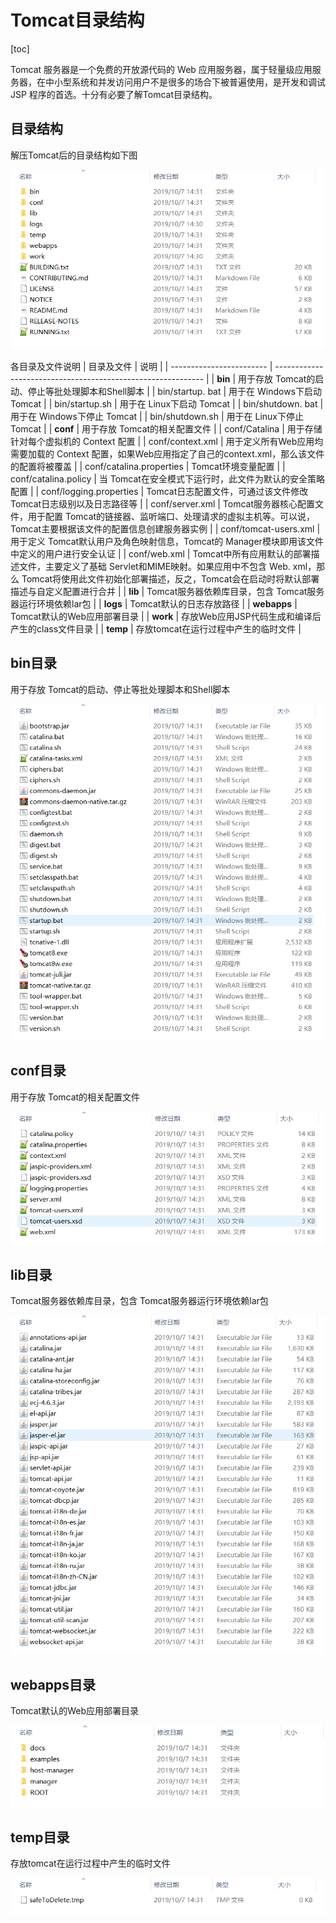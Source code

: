 # Tomcat目录结构

[toc]

Tomcat 服务器是一个免费的开放源代码的 Web 应用服务器，属于轻量级应用服务器，在中小型系统和并发访问用户不是很多的场合下被普遍使用，是开发和调试 JSP 程序的首选。十分有必要了解Tomcat目录结构。

## 目录结构

解压Tomcat后的目录结构如下图

![](https://raw.githubusercontent.com/JourWon/image/master/Tomcat/Tomcat目录结构/Tomcat目录结构.png)


各目录及文件说明
| 目录及文件               | 说明                                                         |
| ------------------------ | ------------------------------------------------------------ |
| **bin**                  | 用于存放 Tomcat的启动、停止等批处理脚本和Shell脚本           |
| bin/startup. bat         | 用于在 Windows下启动 Tomcat                                  |
| bin/startup.sh           | 用于在 Linux下启动 Tomcat                                    |
| bin/shutdown. bat        | 用于在 Windows下停止 Tomcat                                  |
| bin/shutdown.sh          | 用于在 Linux下停止 Tomcat                                    |
| **conf**                 | 用于存放 Tomcat的相关配置文件                                |
| conf/Catalina            | 用于存储针对每个虚拟机的 Context 配置                        |
| conf/context.xml         | 用于定义所有Web应用均需要加载的 Context 配置，如果Web应用指定了自己的context.xml，那么该文件的配置将被覆盖 |
| conf/catalina.properties | Tomcat环境变量配置                                           |
| conf/catalina.policy     | 当 Tomcat在安全模式下运行时，此文件为默认的安全策略配置      |
| conf/logging.properties  | Tomcat日志配置文件，可通过该文件修改 Tomcat日志级别以及日志路径等 |
| conf/server.xml          | Tomcat服务器核心配置文件，用于配置 Tomcat的链接器、监听端口、处理请求的虚拟主机等。可以说，Tomcat主要根据该文件的配置信息创建服务器实例 |
| conf/tomcat-users.xml    | 用于定义 Tomcat默认用户及角色映射信息，Tomcat的 Manager模块即用该文件中定义的用户进行安全认证 |
| conf/web.xml             | Tomcat中所有应用默认的部署描述文件，主要定义了基础 Servlet和MIME映射。如果应用中不包含 Web. xml，那么 Tomcat将使用此文件初始化部署描述，反之，Tomcat会在启动时将默认部署描述与自定义配置进行合并 |
| **lib**                  | Tomcat服务器依赖库目录，包含 Tomcat服务器运行环境依赖lar包   |
| **logs**                 | Tomcat默认的日志存放路径                                     |
| **webapps**              | Tomcat默认的Web应用部署目录                                  |
| **work**                 | 存放Web应用JSP代码生成和编译后产生的class文件目录            |
| **temp**                 | 存放tomcat在运行过程中产生的临时文件                         |



## bin目录

用于存放 Tomcat的启动、停止等批处理脚本和Shell脚本

![](https://raw.githubusercontent.com/JourWon/image/master/Tomcat/Tomcat目录结构/bin目录.png)



## conf目录

用于存放 Tomcat的相关配置文件

![](https://raw.githubusercontent.com/JourWon/image/master/Tomcat/Tomcat目录结构/conf目录.png)



## lib目录

Tomcat服务器依赖库目录，包含 Tomcat服务器运行环境依赖lar包

![](https://raw.githubusercontent.com/JourWon/image/master/Tomcat/Tomcat目录结构/lib目录.png)



## webapps目录

Tomcat默认的Web应用部署目录

![](https://raw.githubusercontent.com/JourWon/image/master/Tomcat/Tomcat目录结构/webapps目录.png)



## temp目录

存放tomcat在运行过程中产生的临时文件

![](https://raw.githubusercontent.com/JourWon/image/master/Tomcat/Tomcat目录结构/temp目录.png)


